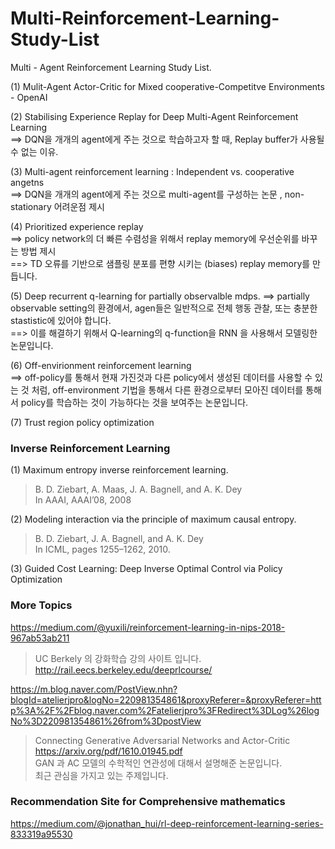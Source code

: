 # Multi-Reinforcement-Learning-Study-List
Multi - Agent Reinforcement Learning Study List.
 

(1) Mulit-Agent Actor-Critic for Mixed cooperative-Competitve Environments - OpenAI

(2) Stabilising Experience Replay for Deep Multi-Agent Reinforcement Learning  
==> DQN을 개개의 agent에게 주는 것으로 학습하고자 할 때, Replay buffer가 사용될 수 없는 이유.  

(3) Multi-agent reinforcement learning : Independent vs. cooperative angetns   
==> DQN을 개개의 agent에게 주는 것으로 multi-agent를 구성하는 논문 , non-stationary 어려운점 제시  

(4) Prioritized experience replay   
==> policy network의 더 빠른 수렴성을 위해서 replay memory에 우선순위를 바꾸는 방법 제시  
==> TD 오류를 기반으로 샘플링 분포를 편향 시키는 (biases) replay memory를 만듭니다.  

(5) Deep recurrent q-learning for partially observalble mdps.
==> partially observable setting의 환경에서, agen들은 일반적으로 전체 행동 관찰, 또는 충분한 stastistic에 있어야 합니다.    
==> 이를 해결하기 위해서 Q-learning의 q-function을 RNN 을 사용해서 모델링한 논문입니다.  

(6) Off-envirionment reinforcement learning   
==> off-policy를 통해서 현재 가진것과 다른 policy에서 생성된 데이터를 사용할 수 있는 것 처럼, off-environment 기법을 통해서 다른 환경으로부터 모아진 데이터를 통해서 policy를 학습하는 것이 가능하다는 것을 보여주는 논문입니다.  

(7) Trust region policy optimization

### Inverse Reinforcement Learning

(1) Maximum entropy inverse reinforcement learning.   
> B. D. Ziebart, A. Maas, J. A. Bagnell, and A. K. Dey  
> In AAAI, AAAI’08, 2008

(2) Modeling interaction via the principle of maximum causal entropy.   
> B. D. Ziebart, J. A. Bagnell, and A. K. Dey    
> In ICML, pages 1255–1262, 2010.  

(3) Guided Cost Learning: Deep Inverse Optimal Control via Policy Optimization

### More Topics
https://medium.com/@yuxili/reinforcement-learning-in-nips-2018-967ab53ab211
  
> UC Berkely 의 강화학습 강의 사이트 입니다.  
http://rail.eecs.berkeley.edu/deeprlcourse/

https://m.blog.naver.com/PostView.nhn?blogId=atelierjpro&logNo=220981354861&proxyReferer=&proxyReferer=http%3A%2F%2Fblog.naver.com%2Fatelierjpro%3FRedirect%3DLog%26logNo%3D220981354861%26from%3DpostView

> Connecting Generative Adversarial Networks and Actor-Critic 
https://arxiv.org/pdf/1610.01945.pdf  
GAN 과 AC 모델의 수학적인 연관성에 대해서 설명해준 논문입니다.  
최근 관심을 가지고 있는 주제입니다.  


### Recommendation Site for Comprehensive mathematics
https://medium.com/@jonathan_hui/rl-deep-reinforcement-learning-series-833319a95530
